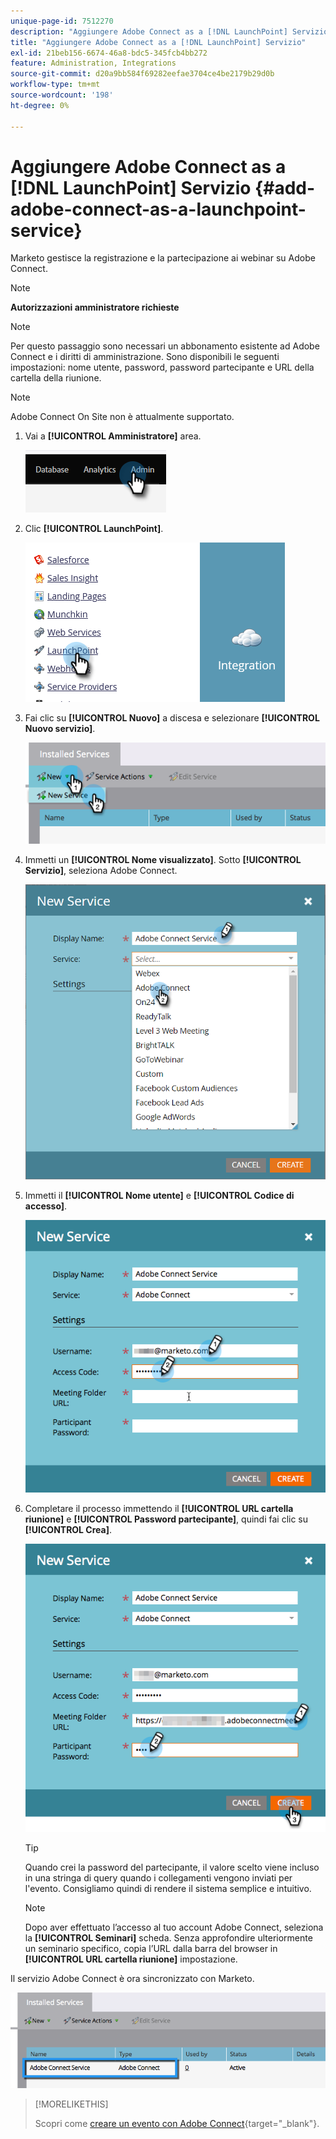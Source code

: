 ```yaml
---
unique-page-id: 7512270
description: "Aggiungere Adobe Connect as a [!DNL LaunchPoint] Servizio - Documentazione di Marketo - Documentazione del prodotto"
title: "Aggiungere Adobe Connect as a [!DNL LaunchPoint] Servizio"
exl-id: 21beb156-6674-46a8-bdc5-345fcb4bb272
feature: Administration, Integrations
source-git-commit: d20a9bb584f69282eefae3704ce4be2179b29d0b
workflow-type: tm+mt
source-wordcount: '198'
ht-degree: 0%

---
```


# Aggiungere Adobe Connect as a [!DNL LaunchPoint] Servizio {#add-adobe-connect-as-a-launchpoint-service}

Marketo gestisce la registrazione e la partecipazione ai webinar su Adobe Connect.

>[!NOTE]
>
>**Autorizzazioni amministratore richieste**

>[!NOTE]
>
>Per questo passaggio sono necessari un abbonamento esistente ad Adobe Connect e i diritti di amministrazione. Sono disponibili le seguenti impostazioni: nome utente, password, password partecipante e URL della cartella della riunione.

>[!NOTE]
>
>Adobe Connect On Site non è attualmente supportato.

1. Vai a **[!UICONTROL Amministratore]** area.

   ![](assets/add-adobe-connect-as-a-launchpoint-service-1.png)

1. Clic **[!UICONTROL LaunchPoint]**.

   ![](assets/add-adobe-connect-as-a-launchpoint-service-2.png)

1. Fai clic su **[!UICONTROL Nuovo]** a discesa e selezionare **[!UICONTROL Nuovo servizio]**.

   ![](assets/add-adobe-connect-as-a-launchpoint-service-3.png)

1. Immetti un **[!UICONTROL Nome visualizzato]**. Sotto **[!UICONTROL Servizio]**, seleziona Adobe Connect.

   ![](assets/add-adobe-connect-as-a-launchpoint-service-4.png)

1. Immetti il **[!UICONTROL Nome utente]** e **[!UICONTROL Codice di accesso]**.

   ![](assets/add-adobe-connect-as-a-launchpoint-service-5.png)

1. Completare il processo immettendo il **[!UICONTROL URL cartella riunione]** e **[!UICONTROL Password partecipante]**, quindi fai clic su **[!UICONTROL Crea]**.

   ![](assets/add-adobe-connect-as-a-launchpoint-service-6.png)

   >[!TIP]
   >
   >Quando crei la password del partecipante, il valore scelto viene incluso in una stringa di query quando i collegamenti vengono inviati per l&#39;evento. Consigliamo quindi di rendere il sistema semplice e intuitivo.

   >[!NOTE]
   >
   >Dopo aver effettuato l’accesso al tuo account Adobe Connect, seleziona la **[!UICONTROL Seminari]** scheda. Senza approfondire ulteriormente un seminario specifico, copia l’URL dalla barra del browser in **[!UICONTROL URL cartella riunione]** impostazione.

Il servizio Adobe Connect è ora sincronizzato con Marketo.

![](assets/add-adobe-connect-as-a-launchpoint-service-7.png)

>[!MORELIKETHIS]
>
>Scopri come [creare un evento con Adobe Connect](/help/marketo/product-docs/demand-generation/events/create-an-event/create-an-event-with-adobe-connect.md){target="_blank"}.
